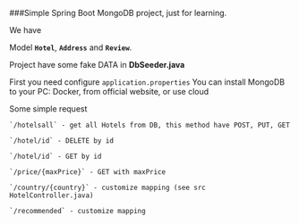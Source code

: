 ###Simple Spring Boot MongoDB project, just for learning.

We have 

Model **`Hotel`**, **`Address`** and **`Review`**.

Project have some fake DATA in **DbSeeder.java**

First you need configure `application.properties`
You can install MongoDB to your PC: Docker, from official website, or use cloud

Some simple request

``````
`/hotelsall` - get all Hotels from DB, this method have POST, PUT, GET

`/hotel/id` - DELETE by id

`/hotel/id` - GET by id

`/price/{maxPrice}` - GET with maxPrice

`/country/{country}` - customize mapping (see src HotelController.java)

`/recommended` - customize mapping
